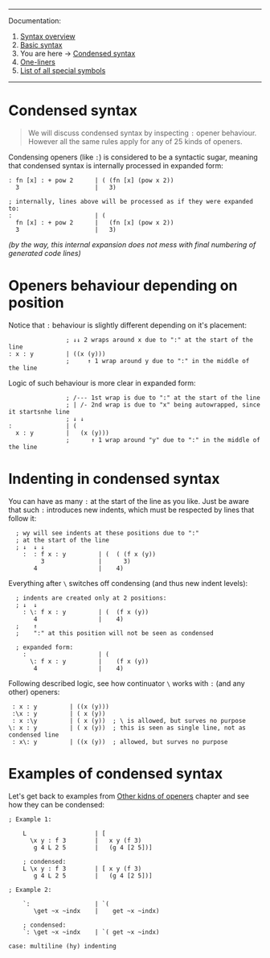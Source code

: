 
---
Documentation:
1. [Syntax overview](https://github.com/rmnavr/wy/blob/main/docs/01_Overview.md)
2. [Basic syntax](https://github.com/rmnavr/wy/blob/main/docs/02_Basic.md) 
3. You are here -> [Condensed syntax](https://github.com/rmnavr/wy/blob/main/docs/03_Condensed.md)
4. [One-liners](https://github.com/rmnavr/wy/blob/main/docs/04_One_liners.md) 
5. [List of all special symbols](https://github.com/rmnavr/wy/blob/main/docs/05_Symbols.md)
---

<!-- Intro ‾‾‾‾‾‾‾‾‾‾‾‾‾‾‾‾‾‾‾‾‾‾‾‾‾‾‾‾‾‾‾‾‾‾‾‾‾‾‾‾‾‾‾‾‾‾‾‾‾‾‾‾‾‾‾‾‾‾‾‾‾‾‾‾‾‾‾‾\ {{{1 -->

# Condensed syntax

> We will discuss condensed syntax by inspecting `:` opener behaviour.
> However all the same rules apply for any of 25 kinds of openers.

Condensing openers (like `:`) is considered to be a syntactic sugar,
meaning that condensed syntax is internally processed in expanded form:

```hy
: fn [x] : + pow 2      | ( (fn [x] (pow x 2))
  3                     |   3)

; internally, lines above will be processed as if they were expanded to:
:                       | (
  fn [x] : + pow 2      |   (fn [x] (pow x 2))
  3                     |   3)
```
*(by the way, this internal expansion does not mess with final numbering of generated code lines)*

<!-- __________________________________________________________________________/ }}}1 -->
<!-- smarker vs mmarker ‾‾‾‾‾‾‾‾‾‾‾‾‾‾‾‾‾‾‾‾‾‾‾‾‾‾‾‾‾‾‾‾‾‾‾‾‾‾‾‾‾‾‾‾‾‾‾‾‾‾‾‾‾‾‾\ {{{1 -->

# Openers behaviour depending on position

Notice that `:` behaviour is slightly different depending on it's placement:
```hy
                ; ↓↓ 2 wraps around x due to ":" at the start of the line
: x : y         | ((x (y)))
                ;     ↑ 1 wrap around y due to ":" in the middle of the line
```

Logic of such behaviour is more clear in expanded form:
```hy
                ; /--- 1st wrap is due to ":" at the start of the line
                ; | /- 2nd wrap is due to "x" being autowrapped, since it startsnhe line
                ; ↓ ↓
:               | (
  x : y         |   (x (y)))
                ;      ↑ 1 wrap around "y" due to ":" in the middle of the line
```

<!-- __________________________________________________________________________/ }}}1 -->
<!-- indenting ‾‾‾‾‾‾‾‾‾‾‾‾‾‾‾‾‾‾‾‾‾‾‾‾‾‾‾‾‾‾‾‾‾‾‾‾‾‾‾‾‾‾‾‾‾‾‾‾‾‾‾‾‾‾‾‾‾‾‾‾‾‾‾‾\ {{{1 -->

# Indenting in condensed syntax

You can have as many `:` at the start of the line as you like.
Just be aware that such `:` introduces new indents, which must be respected by lines that follow it:

```hy
  ; wy will see indents at these positions due to ":"
  ; at the start of the line
  ; ↓  ↓ ↓
    :  : f x : y         | (  ( (f x (y))
         3               |      3)
       4                 |    4)
```

Everything after `\` switches off condensing (and thus new indent levels):
```hy
  ; indents are created only at 2 positions:
  ; ↓  ↓
    : \: f x : y         | (  (f x (y))
       4                 |    4)
  ;    ↑
  ;    ":" at this position will not be seen as condensed

  ; expanded form:
    :                    | (
      \: f x : y         |    (f x (y))
       4                 |    4)
```

Following described logic, see how continuator `\` works with `:` (and any other) openers:
```hy
 : x : y         | ((x (y)))
 :\x : y         | ( x (y))
 : x :\y         | ( x (y))  ; \ is allowed, but surves no purpose
\: x : y         | ( x (y))  ; this is seen as single line, not as condensed line
 : x\: y         | ((x (y))  ; allowed, but surves no purpose
```

<!-- __________________________________________________________________________/ }}}1 -->
<!-- examples ‾‾‾‾‾‾‾‾‾‾‾‾‾‾‾‾‾‾‾‾‾‾‾‾‾‾‾‾‾‾‾‾‾‾‾‾‾‾‾‾‾‾‾‾‾‾‾‾‾‾‾‾‾‾‾‾‾‾‾‾‾‾‾‾‾\ {{{1 -->

# Examples of condensed syntax

Let's get back to examples from [Other kidns of openers](#Other-kinds-of-openers) chapter
and see how they can be condensed:

```hy
; Example 1:

    L                   | [
      \x y : f 3        |   x y (f 3)
       g 4 L 2 5        |   (g 4 [2 5])]

    ; condensed:
    L \x y : f 3        | [ x y (f 3)
       g 4 L 2 5        |   (g 4 [2 5])]

; Example 2:

    `:                  | `(
       \get ~x ~indx    |    get ~x ~indx)

    ; condensed:
    `: \get ~x ~indx    | `( get ~x ~indx)
```

<!-- __________________________________________________________________________/ }}}1 -->

    case: multiline (hy) indenting



